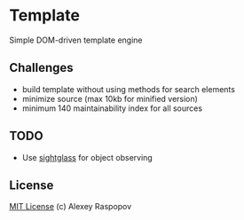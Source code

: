 # Template

Simple DOM-driven template engine

## Challenges

 - build template without using methods for search elements
 - minimize source (max 10kb for minified version)
 - minimum 140 maintainability index for all sources

## TODO

 - Use [sightglass](https://github.com/mikeric/sightglass) for object observing

## License

[MIT License](http://en.wikipedia.org/wiki/MIT_License) (c) Alexey Raspopov